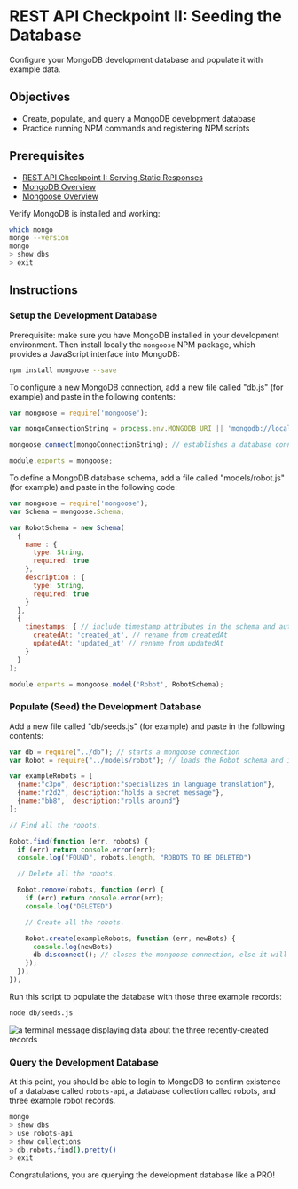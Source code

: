 # REST API Checkpoint II: Seeding the Database

Configure your MongoDB development database and populate it with example data.

## Objectives

  + Create, populate, and query a MongoDB development database
  + Practice running NPM commands and registering NPM scripts

## Prerequisites

  + [REST API Checkpoint I: Serving Static Responses](/projects/rest-api/checkpoints/static-responses/checkpoint.md)
  + [MongoDB Overview](/notes/databases/mongodb/notes.md)
  + [Mongoose Overview](/notes/javascript/mongoose.md)

Verify MongoDB is installed and working:

```` sh
which mongo
mongo --version
mongo
> show dbs
> exit
````

## Instructions

### Setup the Development Database

Prerequisite: make sure you have MongoDB installed in your development environment. Then install locally the `mongoose` NPM package, which provides a JavaScript interface into MongoDB:

```` sh
npm install mongoose --save
````

To configure a new MongoDB connection, add a new file called "db.js" (for example) and paste in the following contents:

```` js
var mongoose = require('mongoose');

var mongoConnectionString = process.env.MONGODB_URI || 'mongodb://localhost/robots-api';

mongoose.connect(mongoConnectionString); // establishes a database connection which may in some cases need to be manually closed via disconnect();

module.exports = mongoose;
````

To define a MongoDB database schema, add a file called "models/robot.js" (for example) and paste in the following code:

```` js
var mongoose = require('mongoose');
var Schema = mongoose.Schema;

var RobotSchema = new Schema(
  {
    name : {
      type: String,
      required: true
    },
    description : {
      type: String,
      required: true
    }
  },
  {
    timestamps: { // include timestamp attributes in the schema and automatically assign values on create and update, respectively
      createdAt: 'created_at', // rename from createdAt
      updatedAt: 'updated_at' // rename from updatedAt
    }
  }
);

module.exports = mongoose.model('Robot', RobotSchema);
````

### Populate (Seed) the Development Database

Add a new file called "db/seeds.js" (for example) and paste in the following contents:

```` js
var db = require("../db"); // starts a mongoose connection
var Robot = require("../models/robot"); // loads the Robot schema and its helpful ORM functions like .find(), .remove(), and .create()

var exampleRobots = [
  {name:"c3po", description:"specializes in language translation"},
  {name:"r2d2", description:"holds a secret message"},
  {name:"bb8",  description:"rolls around"}
];

// Find all the robots.

Robot.find(function (err, robots) {
  if (err) return console.error(err);
  console.log("FOUND", robots.length, "ROBOTS TO BE DELETED")

  // Delete all the robots.

  Robot.remove(robots, function (err) {
    if (err) return console.error(err);
    console.log("DELETED")

    // Create all the robots.

    Robot.create(exampleRobots, function (err, newBots) {
      console.log(newBots)
      db.disconnect(); // closes the mongoose connection, else it will keep running, which is appropriate for when the web server runs, but not for a script like this.
    });
  });
});
````

Run this script to populate the database with those three example records:

```` sh
node db/seeds.js
````

![a terminal message displaying data about the three recently-created records](db-seeding.png)

### Query the Development Database

At this point, you should be able to login to MongoDB to confirm existence of a database called `robots-api`, a database collection called robots, and three example robot records.

```` sh
mongo
> show dbs
> use robots-api
> show collections
> db.robots.find().pretty()
> exit
````

Congratulations, you are querying the development database like a PRO!
